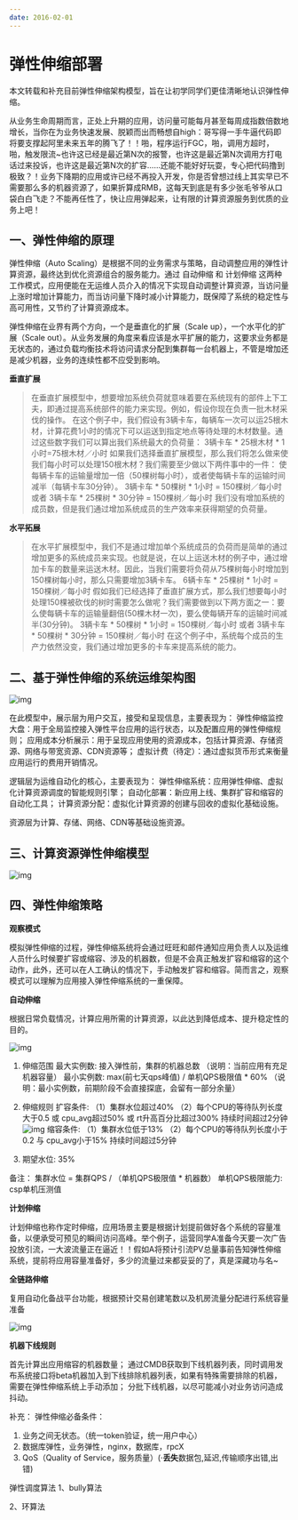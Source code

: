 ```yaml
---
date: 2016-02-01 
---
```


# 弹性伸缩部署

本文转载和补充目前弹性伸缩架构模型，旨在让初学同学们更佳清晰地认识弹性伸缩。

从业务生命周期而言，正处上升期的应用，访问量可能每月甚至每周成指数倍数地增长，当你在为业务快速发展、脱颖而出而畅想自high：哥写得一手牛逼代码即将要支撑起阿里未来五年的腾飞了！！啪，程序运行FGC，啪，调用方超时，啪，触发限流~也许这已经是最近第N次的报警，也许这是最近第N次调用方打电话过来投诉，也许这是最近第N次的扩容……还能不能好好玩耍，专心把代码撸到极致？！业务下降期的应用或许已经不再投入开发，你是否曾想过线上其实早已不需要那么多的机器资源了，如果折算成RMB，这每天到底是有多少张毛爷爷从口袋白白飞走？不能再任性了，快让应用弹起来，让有限的计算资源服务到优质的业务上吧！

## 一、弹性伸缩的原理

弹性伸缩（Auto Scaling）是根据不同的业务需求与策略，自动调整应用的弹性计算资源，最终达到优化资源组合的服务能力。通过 自动伸缩 和 计划伸缩 这两种工作模式，应用便能在无运维人员介入的情况下实现自动调整计算资源，当访问量上涨时增加计算能力，而当访问量下降时减小计算能力，既保障了系统的稳定性与高可用性，又节约了计算资源成本。

弹性伸缩在业界有两个方向，一个是垂直化的扩展（Scale up），一个水平化的扩展（Scale out）。从业务发展的角度来看应该是水平扩展的能力，这要求业务都是无状态的，通过负载均衡技术将访问请求分配到集群每一台机器上，不管是增加还是减少机器，业务的连续性都不应受到影响。


**垂直扩展**
>  在垂直扩展模型中，想要增加系统负荷就意味着要在系统现有的部件上下工夫，即通过提高系统部件的能力来实现。例如，假设你现在负责一批木材采伐的操作。
>  在这个例子中，我们假设有3辆卡车，每辆车一次可以运25根木材，计算花费1小时的情况下可以运送到指定地点等待处理的木材数量。通过这些数字我们可以算出我们系统最大的负荷量：
>  3辆卡车 * 25根木材 * 1小时=75根木材／小时
>  如果我们选择垂直扩展模型，那么我们将怎么做来使我们每小时可以处理150根木材？我们需要至少做以下两件事中的一件：
>  使每辆卡车的运输量增加一倍（50棵树每小时），或者使每辆卡车的运输时间减半（每辆卡车30分钟）。
>  3辆卡车 * 50棵树 * 1小时 = 150棵树／每小时
>  或者
>  3辆卡车 * 25棵树 * 30分钟 = 150棵树／每小时
>  我们没有增加系统的成员数，但是我们通过增加系统成员的生产效率来获得期望的负荷量。

**水平拓展**
> 在水平扩展模型中，我们不是通过增加单个系统成员的负荷而是简单的通过增加更多的系统成员来实现。也就是说，在以上运送木材的例子中，通过增加卡车的数量来运送木材。因此，当我们需要将负荷从75棵树每小时增加到150棵树每小时，那么只需要增加3辆卡车。
> 6辆卡车 * 25棵树 * 1小时 = 150棵树／每小时
> 假如我们已经选择了垂直扩展方式，那么我们想要每小时处理150棵被砍伐的树时需要怎么做呢？我们需要做到以下两方面之一：要么使每辆卡车的运输量翻倍(50棵木材一次)，要么使每辆开车的运输时间减半(30分钟)。
> 3辆卡车 * 50棵树 * 1小时 = 150棵树／每小时
> 或者
> 3辆卡车 * 50棵树 * 30分钟 = 150棵树／每小时
> 在这个例子中，系统每个成员的生产力依然没变，我们通过增加更多的卡车来提高系统的能力。



## 二、基于弹性伸缩的系统运维架构图
![img](img/弹性伸缩架构图.png)

在此模型中，展示层为用户交互，接受和呈现信息，主要表现为：
弹性伸缩监控大盘：用于全局监控接入弹性平台应用的运行状态，以及配置应用的弹性伸缩规则；
应用成本分析展示：用于呈现应用使用的资源成本，包括计算资源、存储资源、网络与带宽资源、CDN资源等；
虚拟计费（待定）：通过虚拟货币形式来衡量应用运行的费用开销情况。

逻辑层为运维自动化的核心，主要表现为：
弹性伸缩系统：应用弹性伸缩、虚拟化计算资源调度的智能规则引擎；
自动化部署：新应用上线、集群扩容和缩容的自动化工具；
计算资源分配：虚拟化计算资源的创建与回收的虚拟化基础设施。

资源层为计算、存储、网络、CDN等基础设施资源。

## 三、计算资源弹性伸缩模型
![img](img/弹性伸缩调度模型.png)

## 四、弹性伸缩策略

**观察模式**

模拟弹性伸缩的过程，弹性伸缩系统将会通过旺旺和邮件通知应用负责人以及运维人员什么时候要扩容或缩容、涉及的机器数，但是不会真正触发扩容和缩容的这个动作，此外，还可以在人工确认的情况下，手动触发扩容和缩容。简而言之，观察模式可以理解为应用接入弹性伸缩系统的一重保障。

**自动伸缩**

根据日常负载情况，计算应用所需的计算资源，以此达到降低成本、提升稳定性的目的。

![img](img/应用集群水平状态.png)

1. 伸缩范围
   最大实例数: 接入弹性前，集群的机器总数
   （说明：当前应用有充足机器容量）
   最小实例数: max(前七天qps峰值) / 单机QPS极限值 * 60%
   （说明：最小实例数，前期阶段不会直接探底，会留有一部分余量）

2. 伸缩规则
   扩容条件: 
   （1）集群水位超过40%
   （2）每个CPU的等待队列长度大于0.5   或   cpu_avg超过50%   或   rt升高百分比超过300%
   持续时间超过2分钟
   ![img](img/扩容条件.png)
   缩容条件: 
   （1）集群水位低于13%
   （2）每个CPU的等待队列长度小于0.2   与   cpu_avg小于15%
   持续时间超过5分钟

3. 期望水位: 35% 

备注：
集群水位 = 集群QPS / （单机QPS极限值 * 机器数）
单机QPS极限能力: csp单机压测值

**计划伸缩**

计划伸缩也称作定时伸缩，应用场景主要是根据计划提前做好各个系统的容量准备，以便承受可预见的瞬间访问高峰。举个例子，运营同学A准备今天要一次广告投放引流，一大波流量正在逼近！！假如A将预计引流PV总量事前告知弹性伸缩系统，提前将应用容量准备好，多少的流量过来都妥妥的了，真是深藏功与名~

**全链路伸缩**

复用自动化备战平台功能，根据预计交易创建笔数以及机房流量分配进行系统容量准备

![img](img/全链路伸缩.png)

**机器下线规则**

首先计算出应用缩容的机器数量；
通过CMDB获取到下线机器列表，同时调用发布系统接口将beta机器加入到下线排除机器列表，如果有特殊需要排除的机器，需要在弹性伸缩系统上手动添加；
分批下线机器，以尽可能减小对业务访问造成抖动。


补充：
弹性伸缩必备条件：

1. 业务之间无状态。（统一token验证，统一用户中心）
2. 数据库弹性，业务弹性，nginx，数据库，rpcX
3. QoS（Quality of Service，服务质量）(·**丢失**数据包,延迟,传输顺序出错,出错)

弹性调度算法
1、bully算法

2、环算法
